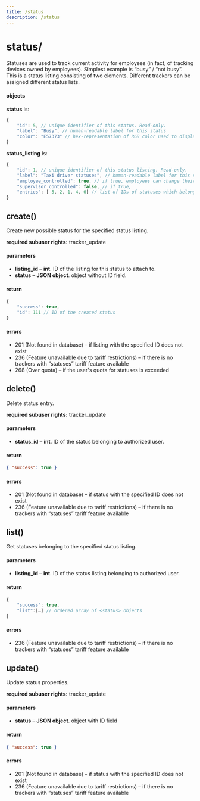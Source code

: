 ```yaml
---
title: /status
description: /status
---
```


# status/
Statuses are used to track current activity for employees (in fact, of tracking devices owned by employees). Simplest example is “busy” / “not busy”. This is a status listing consisting of two elements. Different trackers can be assigned different status lists.

#### objects
**status** is:
```js
{
    "id": 5, // unique identifier of this status. Read-only.
    "label": "Busy", // human-readable label for this status
    "color": "E57373" // hex-representation of RGB color used to display this status
}
```

**status_listing** is:
```js
{
    "id": 1, // unique identifier of this status listing. Read-only.
    "label": "Taxi driver statuses", // human-readable label for this status listing
    "employee_controlled": true, // if true, employees can change their own status, e.g. using mobile tracking app
    "supervisor_controlled": false, // if true,
    "entries": [ 5, 2, 1, 4, 6] // list of IDs of statuses which belong to this listing. Order matters, and is preserved.
}
```
## create()
Create new possible status for the specified status listing.

**required subuser rights:** tracker_update
#### parameters
* **listing_id** – **int**. ID of the listing for this status to attach to.
* **status** – **JSON object**. <status> object without ID field.

#### return
```js
{
    "success": true,
    "id": 111 // ID of the created status
}
```

#### errors
*    201 (Not found in database) – if listing with the specified ID does not exist
*    236 (Feature unavailable due to tariff restrictions) – if there is no trackers with “statuses” tariff feature available
*    268 (Over quota) – if the user's quota for statuses is exceeded

## delete()
Delete status entry.

**required subuser rights:** tracker_update

#### parameters
* **status_id** – **int**. ID of the status belonging to authorized user.

#### return
```json
{ "success": true }
```

#### errors
*   201 (Not found in database) – if status with the specified ID does not exist
*   236 (Feature unavailable due to tariff restrictions) – if there is no trackers with “statuses” tariff feature available

## list()
Get statuses belonging to the specified status listing.

#### parameters
* **listing_id** – **int**. ID of the status listing belonging to authorized user.

#### return
```js
{
    "success": true,
    "list":[…] // ordered array of <status> objects
}
```

#### errors
*   236 (Feature unavailable due to tariff restrictions) – if there is no trackers with “statuses” tariff feature available


## update()

Update status properties.

**required subuser rights:** tracker_update
#### parameters
* **status** – **JSON object**. <status> object with ID field

#### return
```json
{ "success": true }
```

#### errors
*   201 (Not found in database) – if status with the specified ID does not exist
*   236 (Feature unavailable due to tariff restrictions) – if there is no trackers with “statuses” tariff feature available
